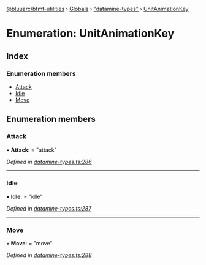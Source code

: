 [@bluuarc/bfmt-utilities](../README.md) › [Globals](../globals.md) › ["datamine-types"](../modules/_datamine_types_.md) › [UnitAnimationKey](_datamine_types_.unitanimationkey.md)

# Enumeration: UnitAnimationKey

## Index

### Enumeration members

* [Attack](_datamine_types_.unitanimationkey.md#attack)
* [Idle](_datamine_types_.unitanimationkey.md#idle)
* [Move](_datamine_types_.unitanimationkey.md#move)

## Enumeration members

###  Attack

• **Attack**: = "attack"

*Defined in [datamine-types.ts:286](https://github.com/BluuArc/bfmt-utilities/blob/51a3629/src/datamine-types.ts#L286)*

___

###  Idle

• **Idle**: = "idle"

*Defined in [datamine-types.ts:287](https://github.com/BluuArc/bfmt-utilities/blob/51a3629/src/datamine-types.ts#L287)*

___

###  Move

• **Move**: = "move"

*Defined in [datamine-types.ts:288](https://github.com/BluuArc/bfmt-utilities/blob/51a3629/src/datamine-types.ts#L288)*
